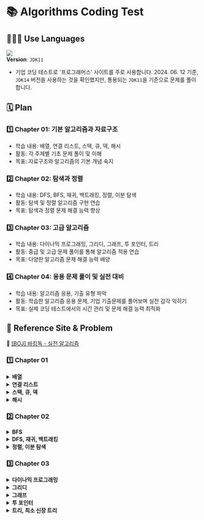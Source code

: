 # 📚 Algorithms Coding Test

## 👨🏻‍💻 Use Languages
<img src="https://img.shields.io/badge/-Java-red?logo=Java&logoColor=white&style=flat-square"/></a> </br>
**Version**: `JDK11` </br>
- 기업 코딩 테스트로 '프로그래머스' 사이트를 주로 사용합니다. 2024. 06. 12 기준, `JDK14` 버전을 사용하는 것을 확인했지만, 통용되는 `JDK11`을 기준으로 문제를 풀이합니다.

## 🗓️ Plan
### 1️⃣ Chapter 01: 기본 알고리즘과 자료구조
- 학습 내용: 배열, 연결 리스트, 스택, 큐, 덱, 해시
- 활동: 각 주제별 기초 문제 풀이 및 이해
- 목표: 자료구조와 알고리즘의 기본 개념 숙지

### 2️⃣ Chapter 02: 탐색과 정렬
- 학습 내용: DFS, BFS, 재귀, 백트래킹, 정렬, 이분 탐색
- 활동: 탐색 및 정렬 알고리즘 구현 연습
- 목표: 탐색과 정렬 문제 해결 능력 향상

### 3️⃣ Chapter 03: 고급 알고리즘
- 학습 내용: 다이나믹 프로그래밍, 그리디, 그래프, 투 포인터, 트리
- 활동: 중급 및 고급 문제 풀이를 통해 알고리즘 적용 연습
- 목표: 다양한 알고리즘 문제 해결 능력 배양

### 4️⃣ Chapter 04: 응용 문제 풀이 및 실전 대비
- 학습 내용: 알고리즘 응용, 기출 유형 파악
- 활동: 학습한 알고리즘 응용 문제, 기업 기출문제를 풀어보며 실전 감각 익히기
- 목표: 실제 코딩 테스트에서의 시간 관리 및 문제 해결 능력 최적화

## 📝 Reference Site & Problem
🔗 [[BOJ] 바킹독 - 실전 알고리즘](https://github.com/encrypted-def/basic-algo-lecture/tree/master) </br>

### 1️⃣ Chapter 01

<details><summary><b> 배열</b></summary>
<div>
<blockquote>

| No. |                       문제                       | 
|:---:|:----------------------------------------------:|
|  1  | [숫자의 개수](https://www.acmicpc.net/problem/2577) |
|  2  |  [방 번호](https://www.acmicpc.net/problem/1475)  |
|  3  | [두 수의 합](https://www.acmicpc.net/problem/3273) |
</blockquote>
</div>
</details>

<details><summary><b> 연결 리스트</b></summary>
<div>
<blockquote>

| No. |                       문제                        | 
|:---:|:-----------------------------------------------:|
|  1  |   [키로거](https://www.acmicpc.net/problem/5397)   |
|  2  | [요세푸스 문제](https://www.acmicpc.net/problem/1158) |
</blockquote>
</div>
</details>

<details><summary><b> 스택, 큐, 덱</b></summary>
<div>
<blockquote>

| No. |                       문제                       | 
|:---:|:----------------------------------------------:|
|  1  |  [제로](https://www.acmicpc.net/problem/10773)   |
|  2  |  [큐 2](https://www.acmicpc.net/problem/18258)  |
|  3  |  [카드2](https://www.acmicpc.net/problem/2164)   |
|  4  | [회전하는 큐](https://www.acmicpc.net/problem/1021) |
|  5  | [좋은 단어](https://www.acmicpc.net/problem/3986)  |

</blockquote>
</div>
</details>

<details><summary><b> 해시</b></summary>
<div>
<blockquote>

| No. |                        문제                        | 
|:---:|:------------------------------------------------:|
|  1  |  [수강신청](https://www.acmicpc.net/problem/13414)   |
|  2  | [비밀번호 찾기](https://www.acmicpc.net/problem/17219) |
|  3  | [패션왕 신해빈](https://www.acmicpc.net/problem/9375)  |

</blockquote>
</div>
</details>

### 2️⃣ Chapter 02

<details><summary><b> BFS</b></summary>
<div>
<blockquote>

| No. |                       문제                        | 
|:---:|:-----------------------------------------------:|
|  1  | [유기농 배추](https://www.acmicpc.net/problem/1012)  |
|  2  |  [적록색약](https://www.acmicpc.net/problem/10026)  |
|  3  |   [토마토](https://www.acmicpc.net/problem/7569)   |
|  4  | [나이트의 이동](https://www.acmicpc.net/problem/7562) |
|  5  |    [불](https://www.acmicpc.net/problem/5427)    |
</blockquote>
</div>
</details>

<details><summary><b> DFS, 재귀, 백트래킹</b></summary>
<div>
<blockquote>

| No. |                         문제                         | 
|:---:|:--------------------------------------------------:|
|  1  |   [종이의 개수](https://www.acmicpc.net/problem/1780)   |
|  2  |  [색종이 만들기](https://www.acmicpc.net/problem/2630)   |
|  3  |    [쿼드트리](https://www.acmicpc.net/problem/1992)    |
|  4  | [N과 M (2)](https://www.acmicpc.net/problem/15650)  |
|  5  | [N과 M (3)](https://www.acmicpc.net/problem/15651)  |
|  6  | [N과 M (4)](https://www.acmicpc.net/problem/15652)  |
|  7  | [N과 M (5)](https://www.acmicpc.net/problem/15654)  |
|  8  | [N과 M (6)](https://www.acmicpc.net/problem/15655)  |
|  9  | [N과 M (7)](https://www.acmicpc.net/problem/15656)  |
| 10  | [N과 M (8)](https://www.acmicpc.net/problem/15657)  |
| 11  | [N과 M (9)](https://www.acmicpc.net/problem/15663)  |
| 12  | [N과 M (10)](https://www.acmicpc.net/problem/15664) |
| 13  | [N과 M (11)](https://www.acmicpc.net/problem/15665) |
| 14  | [N과 M (12)](https://www.acmicpc.net/problem/15666) |
| 15  |     [로또](https://www.acmicpc.net/problem/6603)     |
</blockquote>
</div>
</details>

<details><summary><b> 정렬, 이분 탐색</b></summary>
<div>
<blockquote>

| No. |                        문제                        | 
|:---:|:------------------------------------------------:|
|  1  |  [역원소 정렬](https://www.acmicpc.net/problem/5648)  |
|  2  |  [단어 정렬](https://www.acmicpc.net/problem/1181)   |
|  3  |  [빈도 정렬](https://www.acmicpc.net/problem/2910)   |
|  4  |  [숫자 카드](https://www.acmicpc.net/problem/10815)  |
|  5  |   [차집합](https://www.acmicpc.net/problem/1822)    |
|  6  | [과자 나눠주기](https://www.acmicpc.net/problem/16401) |
|  7  |  [나무 자르기](https://www.acmicpc.net/problem/2805)  |
|  8  | [멀티버스 Ⅱ](https://www.acmicpc.net/problem/18869)  |
|  9  |    [용액](https://www.acmicpc.net/problem/2467)    |
| 10  |   [합이 0](https://www.acmicpc.net/problem/3151)   |
</blockquote>
</div>
</details>

### 3️⃣ Chapter 03

<details><summary><b> 다이나믹 프로그래밍</b></summary>
<div>
<blockquote>

| No. |                            문제                            | 
|:---:|:--------------------------------------------------------:|
|  1  |     [피보나치 함수](https://www.acmicpc.net/problem/1003)      |
|  2  |      [정수 삼각형](https://www.acmicpc.net/problem/1932)      |
|  3  |    [2×n 타일링 2](https://www.acmicpc.net/problem/11727)    |
|  4  |       [이친수](https://www.acmicpc.net/problem/2193)        |
|  5  |       [연속합](https://www.acmicpc.net/problem/1912)        |
|  6  | [가장 큰 증가하는 부분 수열](https://www.acmicpc.net/problem/11055) |
|  7  | [가장 긴 증가하는 부분 수열](https://www.acmicpc.net/problem/11053) |
|  8  |      [파도반 수열](https://www.acmicpc.net/problem/9461)      |
|  9  |       [퇴사](https://www.acmicpc.net/problem/14501)        |
| 10  |      [퇴사 2](https://www.acmicpc.net/problem/15486)       |
| 11  |     [쉬운 계단 수](https://www.acmicpc.net/problem/10844)     |
</blockquote>
</div>
</details>

<details><summary><b> 그리디</b></summary>
<div>
<blockquote>

| No. |                       문제                        | 
|:---:|:-----------------------------------------------:|
|  1  |  [ATM](https://www.acmicpc.net/problem/11399)   |
|  2  | [공주님의 정원](https://www.acmicpc.net/problem/2457) |
|  3  | [잃어버린 괄호](https://www.acmicpc.net/problem/1541) |
|  4  |   [주식](https://www.acmicpc.net/problem/11501)   |
|  5  |  [수 묶기](https://www.acmicpc.net/problem/1744)   |
</blockquote>
</div>
</details>

<details><summary><b> 그래프</b></summary>
<div>
<blockquote>

| No. |                       문제                       | 
|:---:|:----------------------------------------------:|
|  1  |  [바이러스](https://www.acmicpc.net/problem/2606)  |
|  2  |  [결혼식](https://www.acmicpc.net/problem/5567)   |
|  3  | [경로 찾기](https://www.acmicpc.net/problem/11403) |
|  4  |  [주식](https://www.acmicpc.net/problem/11501)   |
|  5  |  [회장뽑기](https://www.acmicpc.net/problem/2660)  |
</blockquote>
</div>
</details>

<details><summary><b> 투 포인터</b></summary>
<div>
<blockquote>

| No. |                       문제                        | 
|:---:|:-----------------------------------------------:|
|  1  | [소수의 연속합](https://www.acmicpc.net/problem/1644) |
|  2  | [수들의 합 2](https://www.acmicpc.net/problem/2003) |
</blockquote>
</div>
</details>

<details><summary><b> 트리, 최소 신장 트리</b></summary>
<div>
<blockquote>

| No. |                        문제                        | 
|:---:|:------------------------------------------------:|
|  1  |    [트리](https://www.acmicpc.net/problem/4803)    |
|  2  | [트리와 쿼리](https://www.acmicpc.net/problem/15681)  |
|  3  | [노드사이의 거리](https://www.acmicpc.net/problem/1240) |
|  4  | [상근이의 여행](https://www.acmicpc.net/problem/9372)  |
|  5  |  [행성 연결](https://www.acmicpc.net/problem/16398)  |
|  6  | [도시 분할 계획](https://www.acmicpc.net/problem/1647) |

</blockquote>
</div>
</details>
